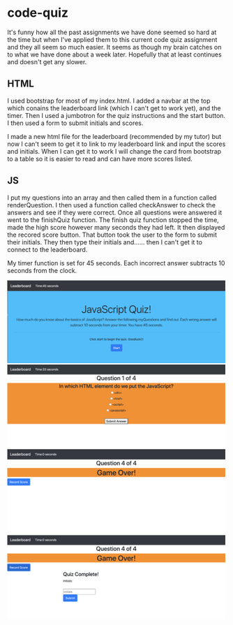 # code-quiz
It's funny how all the past assignments we have done seemed so hard at the time but when I've applied them to this current code quiz assignment and they all seem so much easier.  It seems as though my brain catches on to what we have done about a week later.  Hopefully that at least continues and doesn't get any slower.  

## HTML
I used bootstrap for most of my index.html.  I added a navbar at the top which conains the leaderboard link (which I can't get to work yet), and the timer.  Then I used a jumbotron for the quiz instructions and the start button.  I then used a form to submit initials and scores.  

I made a new html file for the leaderboard (recommended by my tutor) but now I can't seem to get it to link to my leaderboard link and input the scores and initials.  When I can get it to work I will change the card from bootstrap to a table so it is easier to read and can have more scores listed.  

## JS
I put my questions into an array and then called them in a function called renderQuestion.  I then used a function called checkAnswer to check the answers and see if they were correct.  Once all questions were answered it went to the finishQuiz function.  The finish quiz function stopped the time, made the high score however many seconds they had left.  It then displayed the recored score button.  That button took the user to the form to submit their initials.  They then type their initials and...... then I can't get it to connect to the leaderboard.  

My timer function is set for 45 seconds.  Each incorrect answer subtracts 10 seconds from the clock.  

<img alt="code-quiz" src="./assets/page1.jpeg" width="500">
<img alt="questions" src="./assets/page2.jpeg" width="500">
<img alt="gameover" src="./assets/page3.jpeg" width="500">
<img alt="initials" src="./assets/page4.jpeg" width="500">

